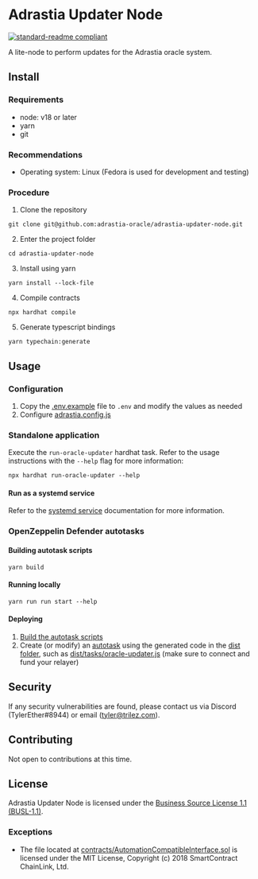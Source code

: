 # Adrastia Updater Node

[![standard-readme compliant](https://img.shields.io/badge/readme%20style-standard-brightgreen.svg?style=flat-square)](https://github.com/RichardLitt/standard-readme)

A lite-node to perform updates for the Adrastia oracle system.

## Install

### Requirements

-   node: v18 or later
-   yarn
-   git

### Recommendations

-   Operating system: Linux (Fedora is used for development and testing)

### Procedure

1. Clone the repository

```console
git clone git@github.com:adrastia-oracle/adrastia-updater-node.git
```

2. Enter the project folder

```console
cd adrastia-updater-node
```

3. Install using yarn

```console
yarn install --lock-file
```

4. Compile contracts

```console
npx hardhat compile
```

5. Generate typescript bindings

```console
yarn typechain:generate
```

## Usage

### Configuration

1. Copy the [.env.example](.env.example) file to `.env` and modify the values as needed
2. Configure [adrastia.config.js](adrastia.config.js)

### Standalone application

Execute the `run-oracle-updater` hardhat task. Refer to the usage instructions with the `--help` flag for more information:

```console
npx hardhat run-oracle-updater --help
```

#### Run as a systemd service

Refer to the [systemd service](services/README.md) documentation for more information.

### OpenZeppelin Defender autotasks

#### Building autotask scripts

```console
yarn build
```

#### Running locally

```console
yarn run run start --help
```

#### Deploying

1. [Build the autotask scripts](#building-autotask-scripts)
2. Create (or modify) an [autotask](https://docs.openzeppelin.com/defender/autotasks) using the generated code in the [dist folder](dist/), such as [dist/tasks/oracle-updater.js](dist/tasks/oracle-updater.js) (make sure to connect and fund your relayer)

## Security

If any security vulnerabilities are found, please contact us via Discord (TylerEther#8944) or email (tyler@trilez.com).

## Contributing

Not open to contributions at this time.

## License

Adrastia Updater Node is licensed under the [Business Source License 1.1 (BUSL-1.1)](LICENSE).

### Exceptions

- The file located at [contracts/AutomationCompatibleInterface.sol](contracts/AutomationCompatibleInterface.sol) is licensed under the MIT License, Copyright (c) 2018 SmartContract ChainLink, Ltd.
